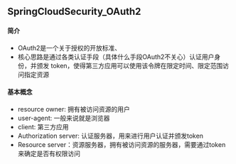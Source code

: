 ## SpringCloudSecurity_OAuth2

#### 简介

- OAuth2是一个关于授权的开放标准、
- 核心思路是通过各类认证手段（具体什么手段OAuth2不关心）认证用户身份，并颁发 token，使得第三方应用可以使用该令牌在限定时间、限定范围访问指定资源



#### 基本概念

- resource owner: 拥有被访问资源的用户
- user-agent: 一般来说就是浏览器
- client: 第三方应用
- Authorization server: 认证服务器，用来进行用户认证并颁发token
- Resource server：资源服务器，拥有被访问资源的服务器，需要通过token来确定是否有权限访问